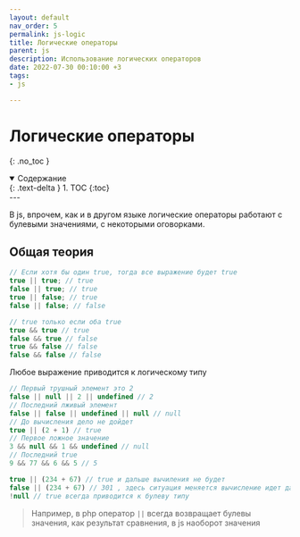 ```yaml
---
layout: default
nav_order: 5
permalink: js-logic
title: Логические операторы
parent: js
description: Использование логических операторов
date: 2022-07-30 00:10:00 +3
tags:
- js

---
```


# Логические операторы
{: .no_toc }

<details open markdown="block">
  <summary>
    Содержание
  </summary>
  {: .text-delta }
1. TOC
{:toc}
</details>
---

В js, впрочем, как и в другом языке логические операторы работают с булевыми значениями, с некоторыми оговорками.

## Общая теория

```javascript
// Если хотя бы один true, тогда все выражение будет true
true || true; // true
false || true; // true
true || false; // true
false || false; // false

// true только если оба true
true && true // true
false && true // false
true && false // false
false && false // false
```
Любое выражение приводится к логическому типу

```javascript
// Первый трушный элемент это 2
false || null || 2 || undefined // 2
// Последний лживый элемент
false || false || undefined || null // null
// До вычисления дело не дойдет
true || (2 + 1) // true
// Первое ложное значение
3 && null && 1 && undefined // null
// Последний true
9 && 77 && 6 && 5 // 5
```

```javascript
true || (234 + 67) // true и дальше вычиления не будет
false || (234 + 67) // 301 , здесь ситуация меняется вычисление идет дальше
!null // true всегда приводится к булеву типу
```


> Например, в php оператор `||` всегда возвращает булевы значения, как результат сравнения, в js наоборот значения
